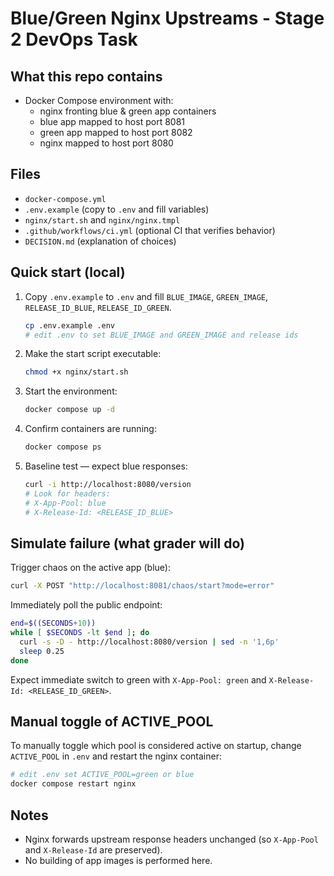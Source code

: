# Blue/Green Nginx Upstreams - Stage 2 DevOps Task

## What this repo contains
- Docker Compose environment with:
  - nginx fronting blue & green app containers
  - blue app mapped to host port 8081
  - green app mapped to host port 8082
  - nginx mapped to host port 8080

## Files
- `docker-compose.yml`
- `.env.example` (copy to `.env` and fill variables)
- `nginx/start.sh` and `nginx/nginx.tmpl`
- `.github/workflows/ci.yml` (optional CI that verifies behavior)
- `DECISION.md` (explanation of choices)

## Quick start (local)
1. Copy `.env.example` to `.env` and fill `BLUE_IMAGE`, `GREEN_IMAGE`, `RELEASE_ID_BLUE`, `RELEASE_ID_GREEN`.
   ```sh
   cp .env.example .env
   # edit .env to set BLUE_IMAGE and GREEN_IMAGE and release ids
   ```
2. Make the start script executable:
   ```sh
   chmod +x nginx/start.sh
   ```
3. Start the environment:
   ```sh
   docker compose up -d
   ```
4. Confirm containers are running:
   ```sh
   docker compose ps
   ```
5. Baseline test — expect blue responses:
   ```sh
   curl -i http://localhost:8080/version
   # Look for headers:
   # X-App-Pool: blue
   # X-Release-Id: <RELEASE_ID_BLUE>
   ```

## Simulate failure (what grader will do)
Trigger chaos on the active app (blue):
```sh
curl -X POST "http://localhost:8081/chaos/start?mode=error"
```
Immediately poll the public endpoint:
```sh
end=$((SECONDS+10))
while [ $SECONDS -lt $end ]; do
  curl -s -D - http://localhost:8080/version | sed -n '1,6p'
  sleep 0.25
done
```
Expect immediate switch to green with `X-App-Pool: green` and `X-Release-Id: <RELEASE_ID_GREEN>`.

## Manual toggle of ACTIVE_POOL
To manually toggle which pool is considered active on startup, change `ACTIVE_POOL` in `.env` and restart the nginx container:
```sh
# edit .env set ACTIVE_POOL=green or blue
docker compose restart nginx
```

## Notes
- Nginx forwards upstream response headers unchanged (so `X-App-Pool` and `X-Release-Id` are preserved).
- No building of app images is performed here.
